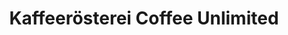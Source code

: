 ---
title: "Kaffeerösterei Coffee Unlimited"
url: /hamburg/kaffeeroesterei-coffee-unlimited/
shop: Kaffee
---